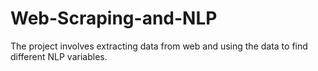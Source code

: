 # Web-Scraping-and-NLP
The project involves extracting data from web and using the data to find different NLP variables.
